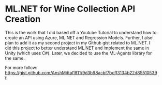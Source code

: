 # ML.NET for Wine Collection API Creation

This is the work that I did based off a Youtube Tutorial to understand how to create an API using Azure, ML.NET and Regression Models. Further, I also plan to add it as my second project in my Github gist related to ML.NET. I did this project to better understand ML.NET and implement the same in Unity (which uses C#). Later, we decided to use the ML-Agents library for the same.

For more follow: https://gist.github.com/AnshMittal1811/9d3b98acbf7bcff3134b22d85510539f

